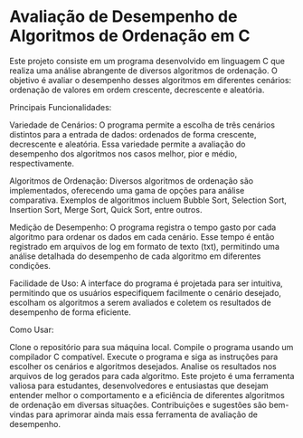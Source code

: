 #  Avaliação de Desempenho de Algoritmos de Ordenação em C

Este projeto consiste em um programa desenvolvido em linguagem C que realiza uma análise abrangente de diversos algoritmos de ordenação. O objetivo é avaliar o desempenho desses algoritmos em diferentes cenários: ordenação de valores em ordem crescente, decrescente e aleatória.

Principais Funcionalidades:

Variedade de Cenários: O programa permite a escolha de três cenários distintos para a entrada de dados: ordenados de forma crescente, decrescente e aleatória. Essa variedade permite a avaliação do desempenho dos algoritmos nos casos melhor, pior e médio, respectivamente.

Algoritmos de Ordenação: Diversos algoritmos de ordenação são implementados, oferecendo uma gama de opções para análise comparativa. Exemplos de algoritmos incluem Bubble Sort, Selection Sort, Insertion Sort, Merge Sort, Quick Sort, entre outros.

Medição de Desempenho: O programa registra o tempo gasto por cada algoritmo para ordenar os dados em cada cenário. Esse tempo é então registrado em arquivos de log em formato de texto (txt), permitindo uma análise detalhada do desempenho de cada algoritmo em diferentes condições.

Facilidade de Uso: A interface do programa é projetada para ser intuitiva, permitindo que os usuários especifiquem facilmente o cenário desejado, escolham os algoritmos a serem avaliados e coletem os resultados de desempenho de forma eficiente.

Como Usar:

Clone o repositório para sua máquina local.
Compile o programa usando um compilador C compatível.
Execute o programa e siga as instruções para escolher os cenários e algoritmos desejados.
Analise os resultados nos arquivos de log gerados para cada algoritmo.
Este projeto é uma ferramenta valiosa para estudantes, desenvolvedores e entusiastas que desejam entender melhor o comportamento e a eficiência de diferentes algoritmos de ordenação em diversas situações. Contribuições e sugestões são bem-vindas para aprimorar ainda mais essa ferramenta de avaliação de desempenho.





